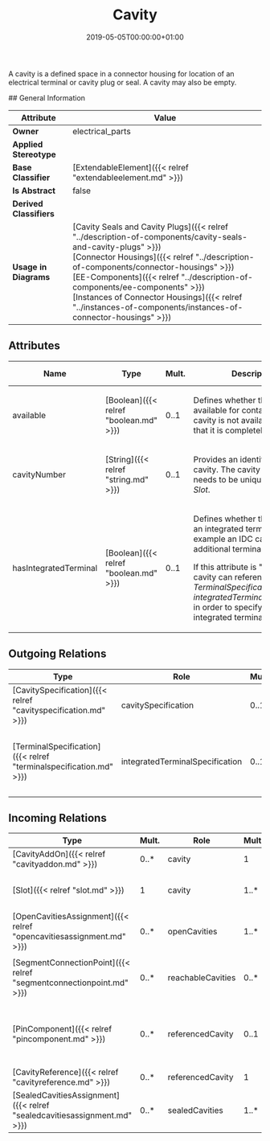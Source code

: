 ﻿---
title: Cavity
toc: false
type: specs
date: "2019-05-05T00:00:00+01:00"
draft: false
menu_name: vec120

# Prev/next pager order (if `docs_section_pager` enabled in `params.toml`)
weight: 
---
<html>   <head>     </head>   <body>     <p> A cavity is a defined space in a connector housing for location of an electrical terminal or cavity plug or seal. A cavity may also be empty.      </p>    </body> </html> 
## General Information

| Attribute               | Value |
|-------------------------|-------|
| **Owner**               | electrical_parts |
| **Applied Stereotype**  |   |
| **Base Classifier**     | [ExtendableElement]({{< relref "extendableelement.md" >}})<br/>  |
| **Is Abstract**         | false |
| **Derived Classifiers** |   |
| **Usage in Diagrams**   | [Cavity Seals and Cavity Plugs]({{< relref "../description-of-components/cavity-seals-and-cavity-plugs" >}})<br/> [Connector Housings]({{< relref "../description-of-components/connector-housings" >}})<br/> [EE-Components]({{< relref "../description-of-components/ee-components" >}})<br/> [Instances of Connector Housings]({{< relref "../instances-of-components/instances-of-connector-housings" >}})<br/>  |

## Attributes
|  Name  |  Type  |  Mult.  |  Description  |  Owning Classifier  |
|--------|--------|---------|---------------|--------------|
|available | [Boolean]({{< relref "boolean.md" >}}) | 0..1 | <html>   <head>     </head>   <body>     <p> Defines whether the cavity is available for contacting. If the cavity is not available, it means that it is completely closed.      </p>    </body> </html>  | [Cavity]({{< relref "cavity.md" >}}) |
|cavityNumber | [String]({{< relref "string.md" >}}) | 0..1 | <html>   <head>     </head>   <body>     <p> Provides an identifier for the cavity. The cavity number needs to be unique within a <i>Slot</i>.      </p>    </body> </html>  | [Cavity]({{< relref "cavity.md" >}}) |
|hasIntegratedTerminal | [Boolean]({{< relref "boolean.md" >}}) | 0..1 | <html>   <head>     </head>   <body>     <p> Defines whether the cavity has an integrated terminal (for example an IDC cavity)&#160;or if an additional terminal is required.      </p>      <p> If this attribute is &quot;true&quot;, the cavity can reference a <i>TerminalSpecification</i> as <i>integratedTerminalSpecification</i> in order to specify the integrated terminal.       </p>    </body> </html>  | [Cavity]({{< relref "cavity.md" >}}) |

## Outgoing Relations
|    Type  |   Role   |   Mult.   |   Mult.   |   Description   |
|----------|----------|-----------|-----------|-----------------|
| [CavitySpecification]({{< relref "cavityspecification.md" >}}) | cavitySpecification | 0..1 | 0..* | References the CavitySpecification that is satisfied by the cavity.  |
| [TerminalSpecification]({{< relref "terminalspecification.md" >}}) | integratedTerminalSpecification | 0..1 |  | <html>   <head>     </head>   <body>     <p> Specifies the terminal, if the cavity has an integrated terminal (e.g. an IDC).      </p>  </body> </html> |
##  Incoming Relations
|    Type  |   Mult.  |   Role    |   Mult.   |   Description  |
|----------|----------|-----------|-----------|----------------|
| [CavityAddOn]({{< relref "cavityaddon.md" >}}) | 0..* | cavity | 1 |  |
| [Slot]({{< relref "slot.md" >}}) | 1 | cavity | 1..* | <html>   <head>     </head>   <body>     <p> Specifies the Cavities forming the Slot.      </p>    </body> </html>  |
| [OpenCavitiesAssignment]({{< relref "opencavitiesassignment.md" >}}) | 0..* | openCavities | 1..* | <html>   <head>     </head>   <body>     <p> Specifies the cavities that are open.      </p>    </body> </html>  |
| [SegmentConnectionPoint]({{< relref "segmentconnectionpoint.md" >}}) | 0..* | reachableCavities | 0..* | <html>   <head>     </head>   <body>     <p> Specifies the <i>Cavities</i> that are reachable with wires through this <i>SegmentConnectionPoint.</i>      </p>    </body> </html>  |
| [PinComponent]({{< relref "pincomponent.md" >}}) | 0..* | referencedCavity | 0..1 | Defines the cavity in the corresponding ConnectorHousingSpecification of the HousingComponent where the PinComponent is located.  (see KBLFRM-300)  |
| [CavityReference]({{< relref "cavityreference.md" >}}) | 0..* | referencedCavity | 1 | Points to the cavity referenced by the cavity reference.   |
| [SealedCavitiesAssignment]({{< relref "sealedcavitiesassignment.md" >}}) | 0..* | sealedCavities | 1..* | <html>   <head>     </head>   <body>     <p> Specifies the Cavities that are sealed.      </p>    </body> </html>  |
